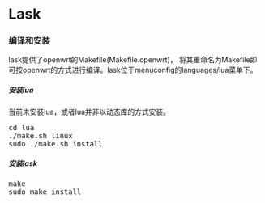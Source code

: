Lask
=====

### 编译和安装

lask提供了openwrt的Makefile(Makefile.openwrt)， 将其重命名为Makefile即可按openwrt的方式进行编译。lask位于menuconfig的languages/lua菜单下。


##### 安装lua
当前未安装lua，或者lua并非以动态库的方式安装。
<pre>
cd lua
./make.sh linux
sudo ./make.sh install
</pre>


##### 安装lask
<pre>
make
sudo make install
</pre>
